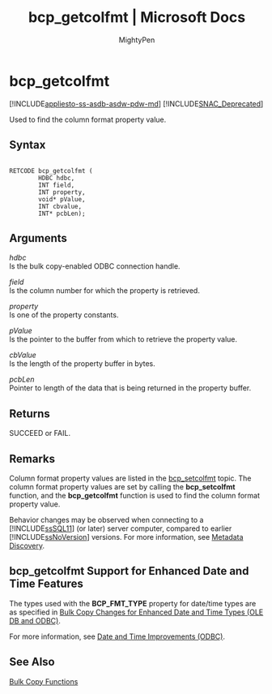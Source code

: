 ﻿---
title: "bcp_getcolfmt | Microsoft Docs"
ms.custom: ""
ms.date: "03/14/2017"
ms.prod: sql
ms.prod_service: "database-engine, sql-database, sql-data-warehouse, pdw"
ms.reviewer: ""
ms.suite: "sql"
ms.technology: connectivity
ms.tgt_pltfrm: ""
ms.topic: "reference"
apiname: 
  - "bcp_getcolfmt"
apilocation: 
  - "sqlncli11.dll"
apitype: "DLLExport"
helpviewer_keywords: 
  - "bcp_getcolfmt function"
ms.assetid: f8bdada5-7b2d-4475-8c98-f93e9d77b130
caps.latest.revision: 36
author: MightyPen
ms.author: genemi
manager: craigg
monikerRange: ">= aps-pdw-2016 || = azuresqldb-current || = azure-sqldw-latest || >= sql-server-2016 || = sqlallproducts-allversions"
---
# bcp_getcolfmt
[!INCLUDE[appliesto-ss-asdb-asdw-pdw-md](../../includes/appliesto-ss-asdb-asdw-pdw-md.md)]
[!INCLUDE[SNAC_Deprecated](../../includes/snac-deprecated.md)]

  Used to find the column format property value.  
  
## Syntax  
  
```  
  
RETCODE bcp_getcolfmt (  
        HDBC hdbc,  
        INT field,  
        INT property,  
        void* pValue,  
        INT cbvalue,  
        INT* pcbLen);  
```  
  
## Arguments  
 *hdbc*  
 Is the bulk copy-enabled ODBC connection handle.  
  
 *field*  
 Is the column number for which the property is retrieved.  
  
 *property*  
 Is one of the property constants.  
  
 *pValue*  
 Is the pointer to the buffer from which to retrieve the property value.  
  
 *cbValue*  
 Is the length of the property buffer in bytes.  
  
 *pcbLen*  
 Pointer to length of the data that is being returned in the property buffer.  
  
## Returns  
 SUCCEED or FAIL.  
  
## Remarks  
 Column format property values are listed in the [bcp_setcolfmt](../../relational-databases/native-client-odbc-extensions-bulk-copy-functions/bcp-setcolfmt.md) topic. The column format property values are set by calling the **bcp_setcolfmt** function, and the **bcp_getcolfmt** function is used to find the column format property value.  
  
 Behavior changes may be observed when connecting to a [!INCLUDE[ssSQL11](../../includes/sssql11-md.md)] (or later) server computer, compared to earlier [!INCLUDE[ssNoVersion](../../includes/ssnoversion-md.md)] versions. For more information, see [Metadata Discovery](../../relational-databases/native-client/features/metadata-discovery.md).  
  
## bcp_getcolfmt Support for Enhanced Date and Time Features  
 The types used with the **BCP_FMT_TYPE** property for date/time types are as specified in [Bulk Copy Changes for Enhanced Date and Time Types &#40;OLE DB and ODBC&#41;](../../relational-databases/native-client-odbc-date-time/bulk-copy-changes-for-enhanced-date-and-time-types-ole-db-and-odbc.md).  
  
 For more information, see [Date and Time Improvements &#40;ODBC&#41;](../../relational-databases/native-client-odbc-date-time/date-and-time-improvements-odbc.md).  
  
## See Also  
 [Bulk Copy Functions](../../relational-databases/native-client-odbc-extensions-bulk-copy-functions/sql-server-driver-extensions-bulk-copy-functions.md)  
  
  
